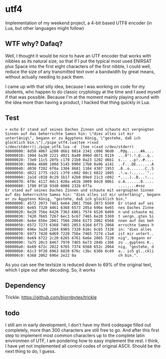 # utf4
Implementation of my weekend project, a 4-bit based UTF8 encoder (in Lua, but other languages might follow)

## WTF why? Dafaq?

Well, I thought it would be nice to have an UTF encoder that works with nibbles as its natural size, so that if I put the typical most used ENIRSAT plus Space into the first eight characters of the first nibble, I could well, reduce the size of any transmitted text over a bandwidth by great means, without actually needing to pack them. 

I came up with that silly idea, because I was working on code for my students, who happen to do classic cryptology at the time and I ased myself if that was possible. Because I'm at the moment mainly playing around with the idea more than having a product, I hacked that thing quickly in Lua.

## Test

```
> echo Er stand auf seines Daches Zinnen und schaute mit vergnügten Sinnen auf das beherrschte Samos hin: \"dies alles ist mir untertänig\", begann er zu Ägyptens König, \"gestehe, daß ich glücklich bin.\"|./pipe_utf4.lua|tee >(xxd >/dev/stderr)|./pipe_utf4.lua -d  |tee >(xxd >/dev/stderr)   
00000000: 8d50 4067 a200 d6b1 0014 2341 c008 96d0  .P@g......#A....
00000010: 1004 ba30 2221 d021 0a40 090d d671 0119  ...0"!.!.@...q..
00000020: 73e0 11c5 20fb c170 21b0 0a23 1202 d6b1  s... ..p!..#....
00000030: 000a 4680 100d 5145 090d 17b0 0a96 a141  ..F...QE.......A
00000040: d030 f202 6f0a 1304 8681 1104 4307 1953  .0..o.......C..S
00000050: d021 1775 cb21 c3f0 c602 08c1 6022 1005  .!.u.!......`"..
00000060: 2a1d c018 0c29 1b17 42b0 09ed 21c3 c002  *....)..B...!...
00000070: 6f0c 4117 0dc1 020a e61b 3009 0dc0 80b1  o.A.......0.....
00000080: 1f09 0f18 93d0 0008 232b 6f7a            ........#+oz
Er stand auf seines Daches Zinnen und schaute mit vergnügten Sinnen auf das beherrschte Samos hin: "dies alles ist mir untertänig", begann er zu Ägyptens König, "gestehe, daß ich glücklich bin."
00000000: 4572 2073 7461 6e64 2061 7566 2073 6569  Er stand auf sei
00000010: 6e65 7320 4461 6368 6573 205a 696e 6e65  nes Daches Zinne
00000020: 6e20 756e 6420 7363 6861 7574 6520 6d69  n und schaute mi
00000030: 7420 7665 7267 6ec3 bc67 7465 6e20 5369  t vergn..gten Si
00000040: 6e6e 656e 2061 7566 2064 6173 2062 6568  nnen auf das beh
00000050: 6572 7273 6368 7465 2053 616d 6f73 2068  errschte Samos h
00000060: 696e 3a20 2264 6965 7320 616c 6c65 7320  in: "dies alles 
00000070: 6973 7420 6d69 7220 756e 7465 7274 c3a4  ist mir untert..
00000080: 6e69 6722 2c20 6265 6761 6e6e 2065 7220  nig", begann er 
00000090: 7a75 20c3 8467 7970 7465 6e73 204b c3b6  zu ..gyptens K..
000000a0: 6e69 672c 2022 6765 7374 6568 652c 2064  nig, "gestehe, d
000000b0: 61c3 9f20 6963 6820 676c c3bc 636b 6c69  a.. ich gl..ckli
000000c0: 6368 2062 696e 2e22 0a                   ch bin.".
```

As you can see the textsize is reduced down to 69% of the original text, which I pipe out after decoding. So, it works

## Dependency

Trickle: https://github.com/bjornbytes/trickle

## todo

I still am in early development, I don't have my third codepage filled out completely, more than 300 characters are still free to go. And after this first step to implement most common characters up to the complete latin environmen of UTF, I am pondering how to easy implement the rest. I think, I have yet not implemented all control codes of original ASCII. Should be the next thing to do, I guess.
